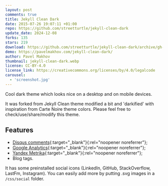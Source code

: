 ```yaml
---
layout: post
comments: true
title: Jekyll Clean Dark
date: 2015-07-26 19:07:11 +01:00
repo: https://github.com/streetturtle/jekyll-clean-dark
update_date: 2024-12-08
forks: 135
stars: 219
download: https://github.com/streetturtle/jekyll-clean-dark/archive/gh-pages.zip
demo: https://pavelmakhov.com/jekyll-clean-dark/
author: Pavel Makhov
thumbnail: jekyll-clean-dark.webp
license: CC-BY-4.0
license_link: https://creativecommons.org/licenses/by/4.0/legalcode
carousel:
  - 'screenshot.jpg'
---
```


Cool dark theme which looks nice on a desktop and on mobile devices.

It was forked from Jekyll Clean theme modified a bit and 'darkified' with inspiration from Carte Noire theme colors. Please feel free to check/use/share/modify this theme.

## Features

* [Disqus comments](https://disqus.com){:target="_blank"}{:rel="noopener noreferrer"};
* [Google Analytics](https://www.google.com/analytics/){:target="_blank"}{:rel="noopener noreferrer"};
* [Yandex Metrika](https://metrica.yandex.com){:target="_blank"}{:rel="noopener noreferrer"};
* Blog tags.

It has some preinstalled social icons (LinkedIn, GitHub, StackOverflow, LastFm, Instagram). You can easily add more by putting .svg images in a `/css/social` folder.
